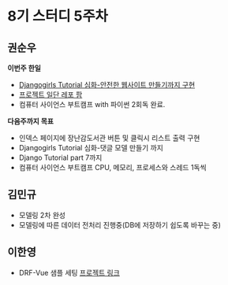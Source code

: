 # 8기 스터디 5주차

## 권순우

**이번주 한일**
* [Djangogirls Tutorial 심화-안전한 웹사이트 만들기까지 구현](https://github.com/KwonSoonWoo/my-first-blog)
* [프로젝트 일단 레포 팜](https://github.com/KwonSoonWoo/Letsplayagain)
* 컴퓨터 사이언스 부트캠프 with 파이썬 2회독 완료.

**다음주까지 목표**
* 인덱스 페이지에 장난감도서관 버튼 및 클릭시 리스트 출력 구현
* Djangogirls Tutorial 심화-댓글 모델 만들기 까지
* Django Tutorial part 7까지
* 컴퓨터 사이언스 부트캠프 CPU, 메모리, 프로세스와 스레드 1독씩


## 김민규

* 모델링 2차 완성
* 모델링에 따른 데이터 전처리 진행중(DB에 저장하기 쉽도록 바꾸는 중)

## 이한영

* DRF-Vue 샘플 세팅 [프로젝트 링크](https://github.com/LeeHanYeong/DRF-Vue-Sample)


